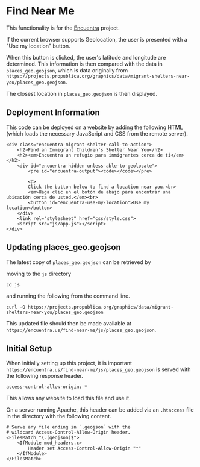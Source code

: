 # Find Near Me

This functionality is for the [Encuentra](https://encuentra.us/) project.

If the current browser supports Geolocation, the user is presented with a "Use my location" button.

When this button is clicked, the user's latitude and longitude are determined.  This information is then compared with the data in `places_geo.geojson`, which is data originally from `https://projects.propublica.org/graphics/data/migrant-shelters-near-you/places_geo.geojson`.

The closest location in `places_geo.geojson` is then displayed.

## Deployment Information

This code can be deployed on a website by adding the following HTML (which loads the necessary JavaScript and CSS from the remote server).

```
<div class="encuentra-migrant-shelter-call-to-action">
	<h2>Find an Immigrant Children’s Shelter Near You</h2>
	<h2><em>Encuentra un refugio para inmigrantes cerca de ti</em></h2>
	<div id="encuentra-hidden-unless-able-to-geolocate">
		<pre id="encuentra-output"><code></code></pre>

		<p>
		Click the button below to find a location near you.<br>
		<em>Haga clic en el botón de abajo para encontrar una ubicación cerca de usted.</em><br>
		<button id="encuentra-use-my-location">Use my location</button>
	</div>
	<link rel="stylesheet" href="css/style.css">
	<script src="js/app.js"></script>
</div>
```

## Updating places_geo.geojson

The latest copy of `places_geo.geojson` can be retrieved by

moving to the `js` directory

```
cd js
```

and running the following from the command line.

```
curl -O https://projects.propublica.org/graphics/data/migrant-shelters-near-you/places_geo.geojson
```

This updated file should then be made available at `https://encuentra.us/find-near-me/js/places_geo.geojson`.

## Initial Setup

When initially setting up this project, it is important `https://encuentra.us/find-near-me/js/places_geo.geojson` is served with the following response header.

```
access-control-allow-origin: *
```

This allows any website to load this file and use it.

On a server running Apache, this header can be added via an `.htaccess` file in the directory with the following content.

```
# Serve any file ending in `.geojson` with the
# wildcard Access-Control-Allow-Origin header.
<FilesMatch "\.(geojson)$">
	<IfModule mod_headers.c>
		Header set Access-Control-Allow-Origin "*"
	</IfModule>
</FilesMatch>
```

